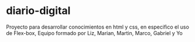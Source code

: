 # diario-digital
Proyecto para desarrollar conocimientos en html y css, en especifico el uso de Flex-box, Equipo formado por Liz, Marian, Martin, Marco, Gabriel y Yo
